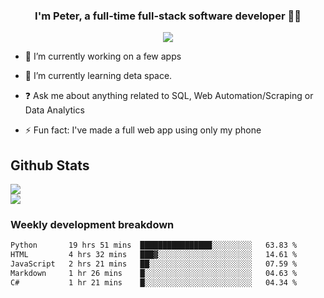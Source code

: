 
### <div align="center">I'm Peter, a full-time full-stack software developer 👨‍💻</div>  
<div align="center">
<a href="https://ko-fi.com/theofficialpeter" target="_blank" style="display: inline-block;">
                <img
                    src="https://img.shields.io/badge/Donate-Ko--fi-F16061.svg?style=flat-square&logo=ko-fi" 
                    align="center"
                />
            </a> 
</div>  

- 🔭 I’m currently working on a few apps  
  

- 🌱 I’m currently learning deta space.  
  

- ❓ Ask me about anything related to SQL, Web Automation/Scraping or Data Analytics  
  

- ⚡ Fun fact: I've made a full web app using only my phone  
  



## Github Stats  
![](https://github-readme-stats.vercel.app/api?username=TheOfficialPeter&theme=tokyonight&hide_border=true&include_all_commits=false&count_private=false)<br/>
![](https://github-readme-stats.vercel.app/api/top-langs/?username=TheOfficialPeter&theme=tokyonight&hide_border=true&include_all_commits=false&count_private=false&layout=compact)

<h3>Weekly development breakdown</h3>

<!--START_SECTION:waka-->

```txt
Python       19 hrs 51 mins  ████████████████░░░░░░░░░   63.83 %
HTML         4 hrs 32 mins   ███▓░░░░░░░░░░░░░░░░░░░░░   14.61 %
JavaScript   2 hrs 21 mins   ██░░░░░░░░░░░░░░░░░░░░░░░   07.59 %
Markdown     1 hr 26 mins    █░░░░░░░░░░░░░░░░░░░░░░░░   04.63 %
C#           1 hr 21 mins    █░░░░░░░░░░░░░░░░░░░░░░░░   04.34 %
```

<!--END_SECTION:waka-->
